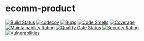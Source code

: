 # ecomm-product
[![Build Status](https://travis-ci.org/akshayjp123/ecomm-category.svg?branch=master)](https://travis-ci.org/akshayjp123/ecomm-category)
[![codecov](https://codecov.io/gh/akshayjp123/ecomm-product/branch/master/graph/badge.svg)](https://codecov.io/gh/akshayjp123/ecomm-product)
[![Bugs](https://sonarcloud.io/api/project_badges/measure?project=com.ecommerce%3Aproduct&metric=bugs)](https://sonarcloud.io/dashboard?id=com.ecommerce%3Aproduct)
[![Code Smells](https://sonarcloud.io/api/project_badges/measure?project=com.ecommerce%3Aproduct&metric=code_smells)](https://sonarcloud.io/dashboard?id=com.ecommerce%3Aproduct)
[![Coverage](https://sonarcloud.io/api/project_badges/measure?project=com.ecommerce%3Aproduct&metric=coverage)](https://sonarcloud.io/dashboard?id=com.ecommerce%3Aproduct)
[![Maintainability Rating](https://sonarcloud.io/api/project_badges/measure?project=com.ecommerce%3Aproduct&metric=sqale_rating)](https://sonarcloud.io/dashboard?id=com.ecommerce%3Aproduct)
[![Quality Gate Status](https://sonarcloud.io/api/project_badges/measure?project=com.ecommerce%3Aproduct&metric=alert_status)](https://sonarcloud.io/dashboard?id=com.ecommerce%3Aproduct)
[![Security Rating](https://sonarcloud.io/api/project_badges/measure?project=com.ecommerce%3Aproduct&metric=security_rating)](https://sonarcloud.io/dashboard?id=com.ecommerce%3Aproduct)
[![Vulnerabilities](https://sonarcloud.io/api/project_badges/measure?project=com.ecommerce%3Aproduct&metric=vulnerabilities)](https://sonarcloud.io/dashboard?id=com.ecommerce%3Aproduct)